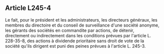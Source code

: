 Article L245-4
----
Le fait, pour le président et les administrateurs, les directeurs généraux, les
membres du directoire et du conseil de surveillance d'une société anonyme, les
gérants des sociétés en commandite par actions, de détenir, directement ou
indirectement dans les conditions prévues par l'article L. 228-35-8, des actions
à dividende prioritaire sans droit de vote de la société qu'ils dirigent est
puni des peines prévues à l'article L. 245-3.
